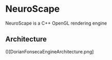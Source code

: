 # NeuroScape
NeuroScape is a C++ OpenGL rendering engine

## Architecture
()[DorianFonsecaEngineArchitecture.png]